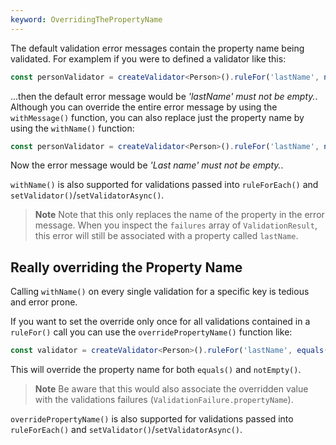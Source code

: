 ```yaml
---
keyword: OverridingThePropertyName
---
```


The default validation error messages contain the property name being validated. For examplem if you were to defined a validator like this:

```typescript
const personValidator = createValidator<Person>().ruleFor('lastName', notEmpty());
```

...then the default error message would be _'lastName' must not be empty._. Although you can override the entire error message by using the `withMessage()` function, you can also replace just the property name by using the `withName()` function:

```typescript
const personValidator = createValidator<Person>().ruleFor('lastName', notEmpty().withName('Last name'));
```

Now the error message would be _'Last name' must not be empty._.

`withName()` is also supported for validations passed into `ruleForEach()` and `setValidator()`/`setValidatorAsync()`.

> **Note**
> Note that this only replaces the name of the property in the error message. When you inspect the `failures` array of `ValidationResult`, this error will still be associated with a property called `lastName`.

## Really overriding the Property Name

Calling `withName()` on every single validation for a specific key is tedious and error prone.

If you want to set the override only once for all validations contained in a `ruleFor()` call you can use the `overridePropertyName()` function like:

```typescript
const validator = createValidator<Person>().ruleFor('lastName', equals('John').overridePropertyName('Last name'), notEmpty());
```

This will override the property name for both `equals()` and `notEmpty()`.

> **Note**
> Be aware that this would also associate the overridden value with the validations failures (`ValidationFailure.propertyName`).

`overridePropertyName()` is also supported for validations passed into `ruleForEach()` and `setValidator()`/`setValidatorAsync()`.

